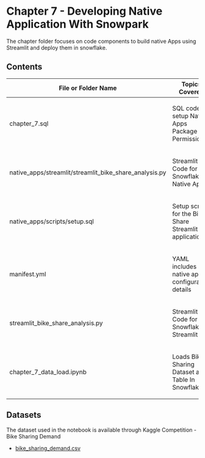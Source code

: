 # Chapter 7 - Developing Native Application With Snowpark

The chapter folder focuses on code components to build native Apps using Streamlit and deploy them in snowflake.

## Contents

| File or Folder Name         |  Topics Covered                   |
| ----------------------------|  -------------------------------- |
| chapter_7.sql         |  <p> SQL code to setup Native Apps Package and Permission   </p> |
| native_apps/streamlit/streamlit_bike_share_analysis.py    |<p> Streamlit Code for Snowflake Native Apps </p>|
| native_apps/scripts/setup.sql           |  <p> Setup script for the Bike Share Streamlit application   </p> |
| manifest.yml           |  <p> YAML includes native apps configuration details   </p> |
| streamlit_bike_share_analysis.py          |  <p> Streamlit Code for Snowflake Streamlit   </p> |
| chapter_7_data_load.ipynb          |  <p> Loads Bike Sharing Dataset as Table In Snowflake   </p> |


## Datasets

The dataset used in the notebook is available through Kaggle Competition -  Bike Sharing Demand 

* [bike_sharing_demand.csv](../datasets/bike_sharing_demand.csv)